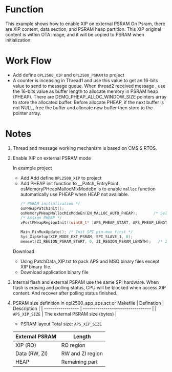# Function
This example shows how to enable XIP on external PSRAM
On Psram, there are XIP content, data section, and PSRAM heap partition.
This XIP original content is within OTA image, and it will be copied to PSRAM when initialization.

# Work Flow
- Add define `OPL2500_XIP` and `OPL2500_PSRAM` to project
- A counter is inceasing  in Thread1 and use this value to get an 16-bits value to send to message queue. 
  When thread2 received message , use the 16-bits value as buffer length to allocate memory in PSRAM heap (PHEAP).
  There are DEMO_PHEAP_ALLOC_WINDOW_SIZE pointers array to store the allocated buffer.
  Before allocate PHEAP, if the next buffer is not NULL, free the buffer and allocate new buffer then store to the pointer array.

# Notes
1. Thread and message working mechanism is based on CMSIS RTOS.  

2. Enable XIP on external PSRAM mode
   
   In example project
     - Add Add define `OPL2500_XIP` to project
     - Add PHEAP init function to __Patch_EntryPoint.
        osMemoryPHeapMallocMixModeEn is to enable `malloc` function automatically use PHEAP when HEAP not available.
        ```c
        /* PSRAM initialization */
        osPHeapPatchInit();
        osMemoryPHeapMallocMixModeEn(EN_MALLOC_AUTO_PHEAP);       /* Select to PHEAP mix mode or not */
        /* Assign PHEAP */
        vPortPHeapRegionInit((uint8_t* )APS_PHEAP_START, APS_PHEAP_LENGTH);
        
        Main_PinMuxUpdate(); /* Init SPI pin-mux first */
        Sys_XipSetup(XIP_MODE_EXT_PSRAM, SPI_SLAVE_1, 0);
        memset(ZI_REGION_PSRAM_START, 0, ZI_REGION_PSRAM_LENGTH);   /* Init PSRAM ZI region */
        ```
   Download
     - Using PatchData_XIP.txt to pack APS and MSQ binary files except XIP binary file.
     - Download application binary file

3. Internal flash and external PSRAM use the same SPI hardware.
    When flash is erasing and polling status, CPU will be blocked when access XIP content.
    And recover after polling status finished.
    
    
4. PSRAM size definition in opl2500_app_aps.sct or Makefile
    | Defination        | Description                       |
    | ----------------- | --------------------------------- |
    | `APS_XIP_SIZE`    | The external PSRAM size (bytes)   |

    - PSRAM layout
        Total size: `APS_XIP_SIZE`

    | External PSRAM | Length            |
    | -------------- | ----------------- |
    | XIP (RO)       | RO region         |
    | Data (RW, ZI)  | RW and ZI region  |
    | HEAP           | Remaining part    |
